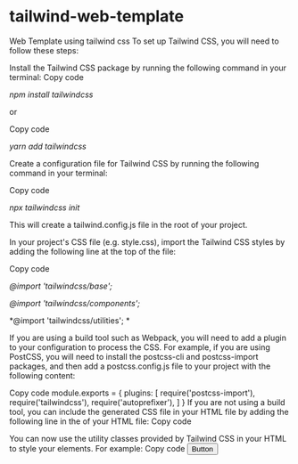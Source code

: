 # tailwind-web-template
Web Template using tailwind css
To set up Tailwind CSS, you will need to follow these steps:

Install the Tailwind CSS package by running the following command in your terminal:
Copy code

*npm install tailwindcss*

or

Copy code

*yarn add tailwindcss*

Create a configuration file for Tailwind CSS by running the following command in your terminal:

Copy code

*npx tailwindcss init*

This will create a tailwind.config.js file in the root of your project.

In your project's CSS file (e.g. style.css), import the Tailwind CSS styles by adding the following line at the top of the file:

Copy code

*@import 'tailwindcss/base';*

*@import 'tailwindcss/components';*

*@import 'tailwindcss/utilities';
*

If you are using a build tool such as Webpack, you will need to add a plugin to your configuration to process the CSS.
For example, if you are using PostCSS, you will need to install the postcss-cli and postcss-import packages, and then add a postcss.config.js file to your project with the following content:

Copy code
module.exports = {
  plugins: [
    require('postcss-import'),
    require('tailwindcss'),
    require('autoprefixer'),
  ]
}
If you are not using a build tool, you can include the generated CSS file in your HTML file by adding the following line in the <head> of your HTML file:
Copy code
<link rel="stylesheet" href="/path/to/tailwind.css">
You can now use the utility classes provided by Tailwind CSS in your HTML to style your elements. For example:
Copy code
<button class="bg-blue-500 hover:bg-blue-700 text-white font-bold py-2 px-4 rounded">
  Button
</button>
